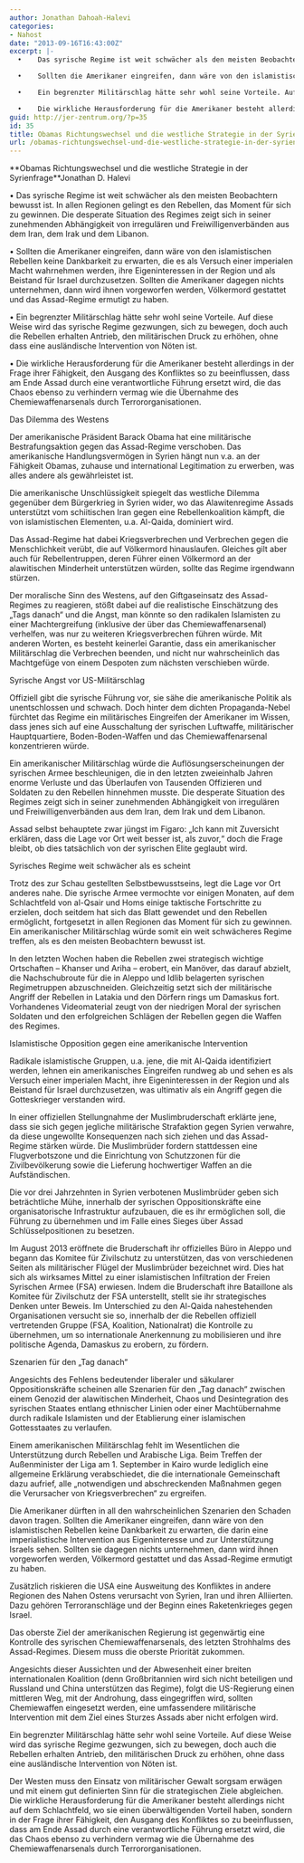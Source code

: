 ```yaml
---
author: Jonathan Dahoah-Halevi
categories:
- Nahost
date: "2013-09-16T16:43:00Z"
excerpt: |-
  •    Das syrische Regime ist weit schwächer als den meisten Beobachtern bewusst ist. In allen Regionen gelingt es den Rebellen, das Moment für sich zu gewinnen. Die desperate Situation des Regimes zeigt sich in seiner zunehmenden Abhängigkeit von irregulären und Freiwilligenverbänden aus dem Iran, dem Irak und dem Libanon.

  •    Sollten die Amerikaner eingreifen, dann wäre von den islamistischen Rebellen keine Dankbarkeit zu erwarten, die es als Versuch einer imperialen Macht wahrnehmen werden, ihre Eigeninteressen in der Region und als Beistand für Israel durchzusetzen. Sollten die Amerikaner dagegen nichts unternehmen, dann wird ihnen vorgeworfen werden, Völkermord gestattet und das Assad-Regime ermutigt zu haben.

  •    Ein begrenzter Militärschlag hätte sehr wohl seine Vorteile. Auf diese Weise wird das syrische Regime gezwungen, sich zu bewegen, doch auch die Rebellen erhalten Antrieb, den militärischen Druck zu erhöhen, ohne dass eine ausländische Intervention von Nöten ist.

  •    Die wirkliche Herausforderung für die Amerikaner besteht allerdings in der Frage ihrer Fähigkeit, den Ausgang des Konfliktes so zu beeinflussen, dass am Ende Assad durch eine verantwortliche Führung ersetzt wird, die das Chaos ebenso zu verhindern vermag wie die Übernahme des Chemiewaffenarsenals durch Terrororganisationen.
guid: http://jer-zentrum.org/?p=35
id: 35
title: Obamas Richtungswechsel und die westliche Strategie in der Syrienfrage
url: /obamas-richtungswechsel-und-die-westliche-strategie-in-der-syrienfrage/
---
```


<div align=""center"">**<font size=""3"">Obamas Richtungswechsel und die westliche Strategie in der Syrienfrage</font>**<font size=""3"">Jonathan D. Halevi</font>

</div><font size=""3""></font>

• Das syrische Regime ist weit schwächer als den meisten Beobachtern bewusst ist. In allen Regionen gelingt es den Rebellen, das Moment für sich zu gewinnen. Die desperate Situation des Regimes zeigt sich in seiner zunehmenden Abhängigkeit von irregulären und Freiwilligenverbänden aus dem Iran, dem Irak und dem Libanon.

• Sollten die Amerikaner eingreifen, dann wäre von den islamistischen Rebellen keine Dankbarkeit zu erwarten, die es als Versuch einer imperialen Macht wahrnehmen werden, ihre Eigeninteressen in der Region und als Beistand für Israel durchzusetzen. Sollten die Amerikaner dagegen nichts unternehmen, dann wird ihnen vorgeworfen werden, Völkermord gestattet und das Assad-Regime ermutigt zu haben.

• Ein begrenzter Militärschlag hätte sehr wohl seine Vorteile. Auf diese Weise wird das syrische Regime gezwungen, sich zu bewegen, doch auch die Rebellen erhalten Antrieb, den militärischen Druck zu erhöhen, ohne dass eine ausländische Intervention von Nöten ist.

• Die wirkliche Herausforderung für die Amerikaner besteht allerdings in der Frage ihrer Fähigkeit, den Ausgang des Konfliktes so zu beeinflussen, dass am Ende Assad durch eine verantwortliche Führung ersetzt wird, die das Chaos ebenso zu verhindern vermag wie die Übernahme des Chemiewaffenarsenals durch Terrororganisationen.

Das Dilemma des Westens

Der amerikanische Präsident Barack Obama hat eine militärische Bestrafungsaktion gegen das Assad-Regime verschoben. Das amerikanische Handlungsvermögen in Syrien hängt nun v.a. an der Fähigkeit Obamas, zuhause und international Legitimation zu erwerben, was alles andere als gewährleistet ist.

Die amerikanische Unschlüssigkeit spiegelt das westliche Dilemma gegenüber dem Bürgerkrieg in Syrien wider, wo das Alawitenregime Assads unterstützt vom schiitischen Iran gegen eine Rebellenkoalition kämpft, die von islamistischen Elementen, u.a. Al-Qaida, dominiert wird.

Das Assad-Regime hat dabei Kriegsverbrechen und Verbrechen gegen die Menschlichkeit verübt, die auf Völkermord hinauslaufen. Gleiches gilt aber auch für Rebellentruppen, deren Führer einen Völkermord an der alawitischen Minderheit unterstützen würden, sollte das Regime irgendwann stürzen.

Der moralische Sinn des Westens, auf den Giftgaseinsatz des Assad-Regimes zu reagieren, stößt dabei auf die realistische Einschätzung des „Tags danach“ und die Angst, man könnte so den radikalen Islamisten zu einer Machtergreifung (inklusive der über das Chemiewaffenarsenal) verhelfen, was nur zu weiteren Kriegsverbrechen führen würde. Mit anderen Worten, es besteht keinerlei Garantie, dass ein amerikanischer Militärschlag die Verbrechen beenden, und nicht nur wahrscheinlich das Machtgefüge von einem Despoten zum nächsten verschieben würde.

Syrische Angst vor US-Militärschlag

Offiziell gibt die syrische Führung vor, sie sähe die amerikanische Politik als unentschlossen und schwach. Doch hinter dem dichten Propaganda-Nebel fürchtet das Regime ein militärisches Eingreifen der Amerikaner im Wissen, dass jenes sich auf eine Ausschaltung der syrischen Luftwaffe, militärischer Hauptquartiere, Boden-Boden-Waffen und das Chemiewaffenarsenal konzentrieren würde.

Ein amerikanischer Militärschlag würde die Auflösungserscheinungen der syrischen Armee beschleunigen, die in den letzten zweieinhalb Jahren enorme Verluste und das Überlaufen von Tausenden Offizieren und Soldaten zu den Rebellen hinnehmen musste. Die desperate Situation des Regimes zeigt sich in seiner zunehmenden Abhängigkeit von irregulären und Freiwilligenverbänden aus dem Iran, dem Irak und dem Libanon.

Assad selbst behauptete zwar jüngst im Figaro: „Ich kann mit Zuversicht erklären, dass die Lage vor Ort weit besser ist, als zuvor,“ doch die Frage bleibt, ob dies tatsächlich von der syrischen Elite geglaubt wird.

Syrisches Regime weit schwächer als es scheint

Trotz des zur Schau gestellten Selbstbewusstseins, legt die Lage vor Ort anderes nahe. Die syrische Armee vermochte vor einigen Monaten, auf dem Schlachtfeld von al-Qsair und Homs einige taktische Fortschritte zu erzielen, doch seitdem hat sich das Blatt gewendet und den Rebellen ermöglicht, fortgesetzt in allen Regionen das Moment für sich zu gewinnen. Ein amerikanischer Militärschlag würde somit ein weit schwächeres Regime treffen, als es den meisten Beobachtern bewusst ist.

In den letzten Wochen haben die Rebellen zwei strategisch wichtige Ortschaften – Khanser und Ariha – erobert, ein Manöver, das darauf abzielt, die Nachschubroute für die in Aleppo und Idlib belagerten syrischen Regimetruppen abzuschneiden. Gleichzeitig setzt sich der militärische Angriff der Rebellen in Latakia und den Dörfern rings um Damaskus fort. Vorhandenes Videomaterial zeugt von der niedrigen Moral der syrischen Soldaten und den erfolgreichen Schlägen der Rebellen gegen die Waffen des Regimes.

Islamistische Opposition gegen eine amerikanische Intervention

Radikale islamistische Gruppen, u.a. jene, die mit Al-Qaida identifiziert werden, lehnen ein amerikanisches Eingreifen rundweg ab und sehen es als Versuch einer imperialen Macht, ihre Eigeninteressen in der Region und als Beistand für Israel durchzusetzen, was ultimativ als ein Angriff gegen die Gotteskrieger verstanden wird.

In einer offiziellen Stellungnahme der Muslimbruderschaft erklärte jene, dass sie sich gegen jegliche militärische Strafaktion gegen Syrien verwahre, da diese ungewollte Konsequenzen nach sich ziehen und das Assad-Regime stärken würde. Die Muslimbrüder fordern stattdessen eine Flugverbotszone und die Einrichtung von Schutzzonen für die Zivilbevölkerung sowie die Lieferung hochwertiger Waffen an die Aufständischen.

Die vor drei Jahrzehnten in Syrien verbotenen Muslimbrüder geben sich beträchtliche Mühe, innerhalb der syrischen Oppositionskräfte eine organisatorische Infrastruktur aufzubauen, die es ihr ermöglichen soll, die Führung zu übernehmen und im Falle eines Sieges über Assad Schlüsselpositionen zu besetzen.

Im August 2013 eröffnete die Bruderschaft ihr offizielles Büro in Aleppo und begann das Komitee für Zivilschutz zu unterstützen, das von verschiedenen Seiten als militärischer Flügel der Muslimbrüder bezeichnet wird. Dies hat sich als wirksames Mittel zu einer islamistischen Infiltration der Freien Syrischen Armee (FSA) erwiesen. Indem die Bruderschaft ihre Bataillone als Komitee für Zivilschutz der FSA unterstellt, stellt sie ihr strategisches Denken unter Beweis. Im Unterschied zu den Al-Qaida nahestehenden Organisationen versucht sie so, innerhalb der die Rebellen offiziell vertretenden Gruppe (FSA, Koalition, Nationalrat) die Kontrolle zu übernehmen, um so internationale Anerkennung zu mobilisieren und ihre politische Agenda, Damaskus zu erobern, zu fördern.

Szenarien für den „Tag danach“

Angesichts des Fehlens bedeutender liberaler und säkularer Oppositionskräfte scheinen alle Szenarien für den „Tag danach“ zwischen einem Genozid der alawitischen Minderheit, Chaos und Desintegration des syrischen Staates entlang ethnischer Linien oder einer Machtübernahme durch radikale Islamisten und der Etablierung einer islamischen Gottesstaates zu verlaufen.

Einem amerikanischen Militärschlag fehlt im Wesentlichen die Unterstützung durch Rebellen und Arabische Liga. Beim Treffen der Außenminister der Liga am 1. September in Kairo wurde lediglich eine allgemeine Erklärung verabschiedet, die die internationale Gemeinschaft dazu aufrief, alle „notwendigen und abschreckenden Maßnahmen gegen die Verursacher von Kriegsverbrechen“ zu ergreifen.

Die Amerikaner dürften in all den wahrscheinlichen Szenarien den Schaden davon tragen. Sollten die Amerikaner eingreifen, dann wäre von den islamistischen Rebellen keine Dankbarkeit zu erwarten, die darin eine imperialistische Intervention aus Eigeninteresse und zur Unterstützung Israels sehen. Sollten sie dagegen nichts unternehmen, dann wird ihnen vorgeworfen werden, Völkermord gestattet und das Assad-Regime ermutigt zu haben.

Zusätzlich riskieren die USA eine Ausweitung des Konfliktes in andere Regionen des Nahen Ostens verursacht von Syrien, Iran und ihren Alliierten. Dazu gehören Terroranschläge und der Beginn eines Raketenkrieges gegen Israel.

Das oberste Ziel der amerikanischen Regierung ist gegenwärtig eine Kontrolle des syrischen Chemiewaffenarsenals, des letzten Strohhalms des Assad-Regimes. Diesem muss die oberste Priorität zukommen.

Angesichts dieser Aussichten und der Abwesenheit einer breiten internationalen Koalition (denn Großbritannien wird sich nicht beteiligen und Russland und China unterstützen das Regime), folgt die US-Regierung einen mittleren Weg, mit der Androhung, dass eingegriffen wird, sollten Chemiewaffen eingesetzt werden, eine umfassendere militärische Intervention mit dem Ziel eines Sturzes Assads aber nicht erfolgen wird.

Ein begrenzter Militärschlag hätte sehr wohl seine Vorteile. Auf diese Weise wird das syrische Regime gezwungen, sich zu bewegen, doch auch die Rebellen erhalten Antrieb, den militärischen Druck zu erhöhen, ohne dass eine ausländische Intervention von Nöten ist.

Der Westen muss den Einsatz von militärischer Gewalt sorgsam erwägen und mit einem gut definierten Sinn für die strategischen Ziele abgleichen. Die wirkliche Herausforderung für die Amerikaner besteht allerdings nicht auf dem Schlachtfeld, wo sie einen überwältigenden Vorteil haben, sondern in der Frage ihrer Fähigkeit, den Ausgang des Konfliktes so zu beeinflussen, dass am Ende Assad durch eine verantwortliche Führung ersetzt wird, die das Chaos ebenso zu verhindern vermag wie die Übernahme des Chemiewaffenarsenals durch Terrororganisationen.